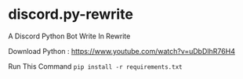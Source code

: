 # discord.py-rewrite
A Discord Python Bot Write In Rewrite

Download Python : https://www.youtube.com/watch?v=uDbDIhR76H4

Run This Command `pip install -r requirements.txt`

